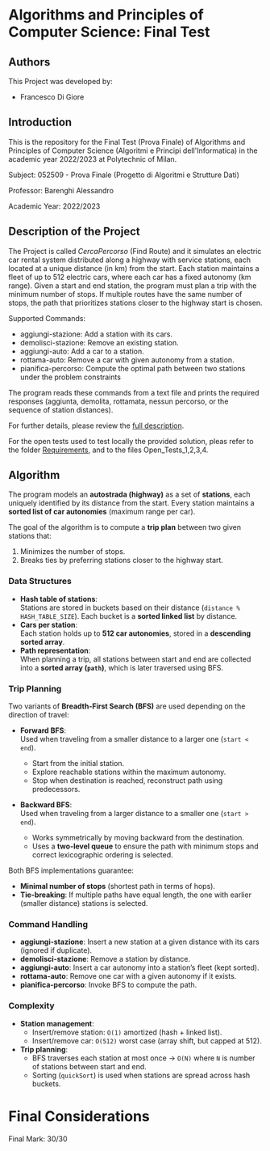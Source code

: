 # Algorithms and Principles of Computer Science: Final Test

## Authors
This Project was developed by:
- Francesco Di Giore

## Introduction
This is the repository for the Final Test (Prova Finale) of Algorithms and Principles of Computer Science (Algoritmi e Principi dell'Informatica) in the academic year 2022/2023 at Polytechnic of Milan.

Subject: 052509 - Prova Finale (Progetto di Algoritmi e Strutture Dati)

Professor: Barenghi Alessandro

Academic Year: 2022/2023

## Description of the Project
The Project is called *CercaPercorso* (Find Route) and it simulates an electric car rental system distributed along a highway with service stations, each located at a unique distance (in km) from the start.
Each station maintains a fleet of up to 512 electric cars, where each car has a fixed autonomy (km range). Given a start and end station, the program must plan a trip with the minimum number of stops. If multiple routes have the same number of stops, the path that prioritizes stations closer to the highway start is chosen.

Supported Commands:
- aggiungi-stazione: Add a station with its cars.
- demolisci-stazione: Remove an existing station.
- aggiungi-auto: Add a car to a station.
- rottama-auto: Remove a car with given autonomy from a station.
- pianifica-percorso: Compute the optimal path between two stations under the problem constraints

The program reads these commands from a text file and prints the required responses (aggiunta, demolita, rottamata, nessun percorso, or the sequence of station distances).

For further details, please review the [full description](Requirements/Description_2022_2023.pdf).

For the open tests used to test locally the provided solution, pleas refer to the folder [Requirements](Requirements), and to the files Open_Tests_1,2,3,4.

## Algorithm
The program models an **autostrada (highway)** as a set of **stations**, each uniquely identified by its distance from the start. Every station maintains a **sorted list of car autonomies** (maximum range per car).  

The goal of the algorithm is to compute a **trip plan** between two given stations that:  
1. Minimizes the number of stops.  
2. Breaks ties by preferring stations closer to the highway start.  

### Data Structures
- **Hash table of stations**:  
  Stations are stored in buckets based on their distance (`distance % HASH_TABLE_SIZE`). Each bucket is a **sorted linked list** by distance.  
- **Cars per station**:  
  Each station holds up to **512 car autonomies**, stored in a **descending sorted array**.  
- **Path representation**:  
  When planning a trip, all stations between start and end are collected into a **sorted array (`path`)**, which is later traversed using BFS.  

### Trip Planning
Two variants of **Breadth-First Search (BFS)** are used depending on the direction of travel:

- **Forward BFS**:  
  Used when traveling from a smaller distance to a larger one (`start < end`).  
  - Start from the initial station.  
  - Explore reachable stations within the maximum autonomy.  
  - Stop when destination is reached, reconstruct path using predecessors.  

- **Backward BFS**:  
  Used when traveling from a larger distance to a smaller one (`start > end`).  
  - Works symmetrically by moving backward from the destination.  
  - Uses a **two-level queue** to ensure the path with minimum stops and correct lexicographic ordering is selected.  

Both BFS implementations guarantee:  
- **Minimal number of stops** (shortest path in terms of hops).  
- **Tie-breaking**: If multiple paths have equal length, the one with earlier (smaller distance) stations is selected.  

### Command Handling
- **aggiungi-stazione**: Insert a new station at a given distance with its cars (ignored if duplicate).  
- **demolisci-stazione**: Remove a station by distance.  
- **aggiungi-auto**: Insert a car autonomy into a station’s fleet (kept sorted).  
- **rottama-auto**: Remove one car with a given autonomy if it exists.  
- **pianifica-percorso**: Invoke BFS to compute the path.  

### Complexity
- **Station management**:  
  - Insert/remove station: `O(1)` amortized (hash + linked list).  
  - Insert/remove car: `O(512)` worst case (array shift, but capped at 512).  
- **Trip planning**:  
  - BFS traverses each station at most once → `O(N)` where `N` is number of stations between start and end.  
  - Sorting (`quickSort`) is used when stations are spread across hash buckets.

# Final Considerations
Final Mark: 30/30
